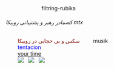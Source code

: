 <html>
    <head>
        <titel>
            filtring-rubika
        </titel>
    </head>
    <body>
        <h6>کصمادر رهبر و پشتیبانی روبیکا mtx</h6>
        <font color = "80080">سکس و بی حجابی در روبیکا</font>
        <font>musik</font>
        <br>
        <font color="0400FF">tentacion</font>
        <br>
        <a href = "http://time.com">your time</a>
        <br>
        <img src ="https://s8.uupload.ir/files/inshot_20250111_022754377_2lu3.jpg" >
  <img src =
https://s8.uupload.ir/files/hazel-moore5_mq37.jpg> 
  <img src =https://s8.uupload.ir/files/interracial-porn-webcam-3_qg34.jpg(mh=s0lkcxmhtl_t6ec0)16_tpmx.jpg> 
  
    </body>
</html>
